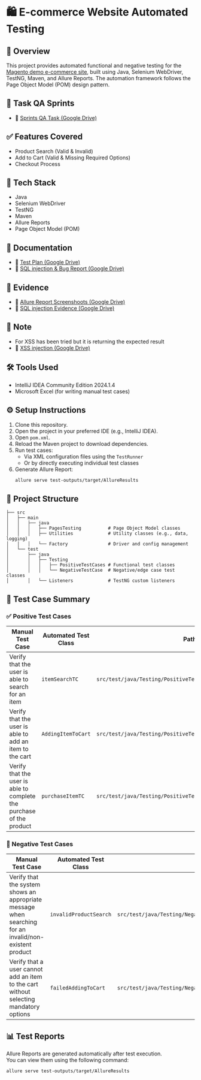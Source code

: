 # 🛍️ E-commerce Website Automated Testing

## 🧪 Overview
This project provides automated functional and negative testing for the [Magento demo e-commerce site](https://magento.softwaretestingboard.com/men/tops-men/hoodies-and-sweatshirts-men.html), built using Java, Selenium WebDriver, TestNG, Maven, and Allure Reports. The automation framework follows the Page Object Model (POM) design pattern.

## 🧪 Task QA Sprints
- 📄 [Sprints QA Task (Google Drive)](https://drive.google.com/file/d/1iW2JDaRqdUMcfiGf7ADmQuLXvnJxjZ5g/view?usp=drive_link)


## ✅ Features Covered
- Product Search (Valid & Invalid)
- Add to Cart (Valid & Missing Required Options)
- Checkout Process

## 🧰 Tech Stack
- Java
- Selenium WebDriver
- TestNG
- Maven
- Allure Reports
- Page Object Model (POM)

## 📂 Documentation
- 📄 [Test Plan (Google Drive)](https://docs.google.com/spreadsheets/d/1S5ZYhqTE65MUBkWzqfixohyWnVAhoQwA/edit?usp=drive_link&ouid=104520795720826046842&rtpof=true&sd=true)
- 📄 [SQL injection & Bug Report (Google Drive)](https://docs.google.com/spreadsheets/d/1atv0v70PZzeIW6sST3S6EcbYtTrziXJK/edit?usp=drive_link&ouid=104520795720826046842&rtpof=true&sd=true)

## 📂 Evidence 
- 📄 [Allure Report Screenshoots (Google Drive)](https://drive.google.com/drive/folders/1-ozF6VDno5fYFTZZi147zQZWi16VrPqg?usp=drive_link)
- 📄 [SQL injection Evidence (Google Drive)](https://drive.google.com/file/d/11tVj14_gPeJvOobJztETXiQI29aP09Sy/view?usp=drive_link)

## 🧰 Note
- For XSS has been tried but it is returning the expected result  
- 📄 [XSS injection (Google Drive)](https://drive.google.com/file/d/1A428aza0pXhCFJHbHnzCgn6P6FmptGf7/view?usp=drive_link)

## 🛠 Tools Used
- IntelliJ IDEA Community Edition 2024.1.4
- Microsoft Excel (for writing manual test cases)


## ⚙️ Setup Instructions
1. Clone this repository.
2. Open the project in your preferred IDE (e.g., IntelliJ IDEA).
3. Open `pom.xml`.
4. Reload the Maven project to download dependencies.
5. Run test cases:
    - Via XML configuration files using the `TestRunner`
    - Or by directly executing individual test classes
6. Generate Allure Report:
   ```bash
   allure serve test-outputs/target/AllureResults
   ```

## 📁 Project Structure
```
├── src
│   ├── main
│   │   ├── java
│   │   │   ├── PagesTesting          # Page Object Model classes
│   │   │   ├── Utilities             # Utility classes (e.g., data, logging)
│   │   │   └── Factory               # Driver and config management
│   └── test
│       ├── java
│       │   ├── Testing
│       │   │   ├── PositiveTestCases # Functional test classes
│       │   │   └── NegativeTestCase  # Negative/edge case test classes
│       │   └── Listeners             # TestNG custom listeners
```


## 🧾 Test Case Summary

### ✅ Positive Test Cases

| Manual Test Case                                                                 | Automated Test Class       | Path                                                                 |
|----------------------------------------------------------------------------------|-----------------------------|----------------------------------------------------------------------|
| Verify that the user is able to search for an item                              | `itemSearchTC`              | `src/test/java/Testing/PositiveTestCases/itemSearchTC.java`         |
| Verify that the user is able to add an item to the cart                         | `AddingItemToCart`          | `src/test/java/Testing/PositiveTestCases/AddingItemToCart.java`     |
| Verify that the user is able to complete the purchase of the product            | `purchaseItemTC`            | `src/test/java/Testing/PositiveTestCases/purchaseItemTC.java`       |

### 🚫 Negative Test Cases

| Manual Test Case                                                                 | Automated Test Class       | Path                                                                 |
|----------------------------------------------------------------------------------|-----------------------------|----------------------------------------------------------------------|
| Verify that the system shows an appropriate message when searching for an invalid/non-existent product | `invalidProductSearch`      | `src/test/java/Testing/NegativeTestCase/invalidProductSearch.java`  |
| Verify that a user cannot add an item to the cart without selecting mandatory options | `failedAddingToCart`        | `src/test/java/Testing/NegativeTestCase/failedAddingToCart.java`    |

## 📊 Test Reports
Allure Reports are generated automatically after test execution.  
You can view them using the following command:

```bash
allure serve test-outputs/target/AllureResults
```